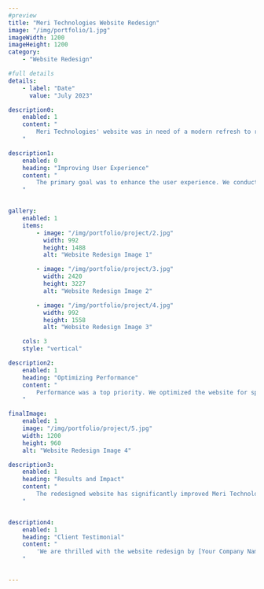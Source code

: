 ```yaml
---
#preview
title: "Meri Technologies Website Redesign"
image: "/img/portfolio/1.jpg"
imageWidth: 1200
imageHeight: 1200
category:
    - "Website Redesign"

#full details
details:
    - label: "Date"
      value: "July 2023"

description0:
    enabled: 1
    content: "
        Meri Technologies' website was in need of a modern refresh to reflect their evolving brand identity and showcase their expanded service offerings. We took on the challenge to redesign their website from the ground up, focusing on a user-friendly experience and cutting-edge design.
    "

description1:
    enabled: 0
    heading: "Improving User Experience"
    content: "
        The primary goal was to enhance the user experience. We conducted in-depth research to understand Meri's target audience and their needs. The result was a sleek and intuitive design that guides visitors to relevant services and information seamlessly.
    "


gallery: 
    enabled: 1
    items:
        - image: "/img/portfolio/project/2.jpg"
          width: 992
          height: 1488
          alt: "Website Redesign Image 1"

        - image: "/img/portfolio/project/3.jpg"
          width: 2420
          height: 3227
          alt: "Website Redesign Image 2"

        - image: "/img/portfolio/project/4.jpg"
          width: 992
          height: 1558
          alt: "Website Redesign Image 3"

    cols: 3
    style: "vertical"

description2:
    enabled: 1
    heading: "Optimizing Performance"
    content: "
        Performance was a top priority. We optimized the website for speed and responsiveness, ensuring it loads quickly and looks great on all devices, from desktops to mobile phones.
    "

finalImage:
    enabled: 1
    image: "/img/portfolio/project/5.jpg"
    width: 1200
    height: 960    
    alt: "Website Redesign Image 4"

description3:
    enabled: 1
    heading: "Results and Impact"
    content: "
        The redesigned website has significantly improved Meri Technologies' online presence. It not only reflects their brand identity accurately but also attracts and engages visitors effectively. The performance improvements have led to reduced bounce rates and increased user engagement.
    "


description4:
    enabled: 1
    heading: "Client Testimonial"
    content: "
        'We are thrilled with the website redesign by [Your Company Name]. It perfectly aligns with our brand vision and has already started driving more traffic and inquiries. Great job!' - [Client Name], CEO of Meri Technologies
    "


---
```

